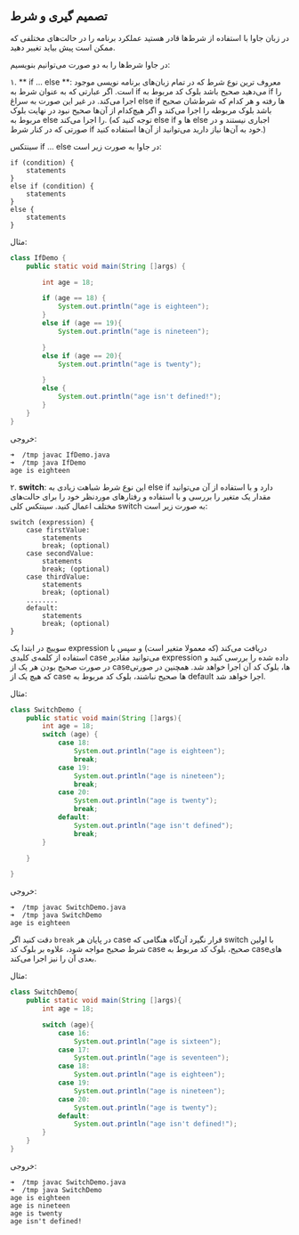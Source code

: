 ## تصمیم گیری و شرط
در زبان جاوا با استفاده از شرط‌ها قادر هستید عملکرد برنامه را در حالت‌های مختلفی که ممکن است پیش بیاید تغییر دهید.

در جاوا شرط‌ها را به دو صورت می‌توانیم بنویسیم:

۱. ** if ... else **: معروف ترین نوع شرط که در تمام زبان‌های برنامه نویسی موجود است. اگر عبارتی که به عنوان شرط به if می‌دهید صحیح باشد بلوک کد مربوط به if را اجرا می‌کند. در غیر این صورت به سراغ else if ها رفته و هر کدام که شرط‌شان صحیح باشد بلوک مربوطه را اجرا می‌کند و اگر هیچ‌کدام از آن‌ها صحیح نبود در نهایت بلوک مربوط به else را اجرا می‌کند. (توجه کنید که else if ها و else اجباری نیستند و در صورتی که در کنار شرط if خود به آن‌ها نیاز دارید می‌توانید از آن‌ها استفاده کنید.)

سینتکس  if ... else در جاوا به صورت زیر است:
```
if (condition) {
    statements
} 
else if (condition) {
    statements
}
else {
    statements
}
```


مثال:
```java
class IfDemo {
    public static void main(String []args) {

        int age = 18;

        if (age == 18) {
            System.out.println("age is eighteen");
        } 
        else if (age == 19){
            System.out.println("age is nineteen");

        } 
        else if (age == 20){
            System.out.println("age is twenty");

        } 
        else {
            System.out.println("age isn't defined!");
        }
    }
}
```

خروجی:
```
➜  /tmp javac IfDemo.java 
➜  /tmp java IfDemo 
age is eighteen
```

۲. **switch**: این نوع شرط شباهت زیادی به else if دارد و با استفاده از آن می‌توانید مقدار یک متغیر را بررسی و با استفاده و رفتارهای موردنظر خود را برای حالت‌های مختلف اعمال کنید. سینتکس کلی switch به صورت زیر است:

```
switch (expression) {
    case firstValue:
        statements
        break; (optional)
    case secondValue:
        statements
        break; (optional)
    case thirdValue:
        statements
        break; (optional)
    ........
    default:
        statements
        break; (optional)
}
```

سوییچ در ابتدا یک expression دریافت می‌کند (که معمولا متغیر است) و سپس با استفاده از کلمه‌ی کلیدی case می‌توانید مقادیر expression داده شده را بررسی کنید و در صورت صحیح بودن هر یک از caseها، بلوک کد آن اجرا خواهد شد. همچنین در صورتی که هیچ یک از case ها صحیح نباشند، بلوک کد مربوط به default اجرا خواهد شد.


مثال:

```java
class SwitchDemo {
    public static void main(String []args){
        int age = 18;
        switch (age) {
            case 18:
                System.out.println("age is eighteen");
                break;
            case 19:
                System.out.println("age is nineteen");
                break;
            case 20:
                System.out.println("age is twenty");
                break;
            default:
                System.out.println("age isn't defined");
                break;
        }

    }

}
```
خروجی:

```
➜  /tmp javac SwitchDemo.java  
➜  /tmp java SwitchDemo 
age is eighteen
```

دقت کنید اگر `break` در پایان  هر case قرار نگیرد آن‌گاه هنگامی که switch با اولین شرط صحیح مواجه شود، علاوه بر بلوک کد case صحیح، بلوک کد مربوط به caseهای بعدی آن را نیز اجرا می‌کند.


مثال:
```java
class SwitchDemo{
    public static void main(String []args){
        int age = 18;

        switch (age){
            case 16:
                System.out.println("age is sixteen");
            case 17:
                System.out.println("age is seventeen");
            case 18:
                System.out.println("age is eighteen");
            case 19:
                System.out.println("age is nineteen");
            case 20:
                System.out.println("age is twenty");
            default:
                System.out.println("age isn't defined!");
        }
    }
}
```
خروجی:
```
➜  /tmp javac SwitchDemo.java 
➜  /tmp java SwitchDemo 
age is eighteen
age is nineteen
age is twenty
age isn't defined!
```